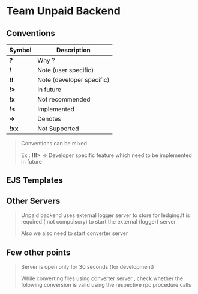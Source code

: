 # Team Unpaid Backend

## Conventions

|Symbol|Description|
|----|----|
|**?** | Why ?|
|**!** | Note (user specific) |
|**!!**| Note (developer specific) |
|**!>**| In future|
|**!x**| Not recommended|
|**!<**| Implemented|
|**=>**| Denotes |
|**!xx**| Not Supported|

> Conventions can be mixed
>  
> Ex : **!!!>**  => Developer specific feature which need to be implemented in future

## EJS Templates
## Other Servers 
> Unpaid backend uses external logger server to store for ledging.It is required ( not compulsory) to start the external (logger) server
>  
> Also we also need to start converter server

## Few other points 
> Server is open only for 30 seconds (for development)
> 
> While converting files using converter server , check whether the folowing conversion is valid using the respective rpc procedure calls 